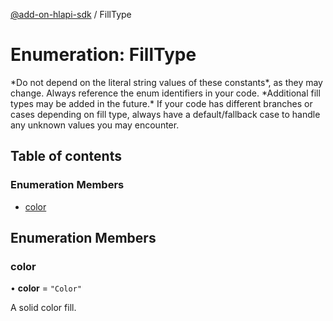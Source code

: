 [@add-on-hlapi-sdk](../overview.md) / FillType

# Enumeration: FillType

<InlineAlert slots="text" variant="warning"/>
*Do not depend on the literal string values of these constants*, as they may change. Always reference the enum identifiers in your code.

<InlineAlert slots="text" variant="warning"/>
*Additional fill types may be added in the future.* If your code has different branches or cases depending on fill type,
always have a default/fallback case to handle any unknown values you may encounter.

## Table of contents

### Enumeration Members

- [color](FillType.md#color)

## Enumeration Members

### <a id="color" name="color"></a> color

• **color** = ``"Color"``

A solid color fill.
